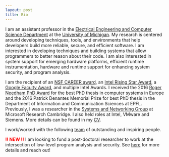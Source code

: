 ```yaml
---
layout: post
title: Bio
---
```


I am an assistant professor in the [Electrical Engineering and Computer Science Department](http://eecs.umich.edu/) at the [University of Michigan](http://umich.edu/). My research is centered around developing techniques, tools, and environments that help developers build more reliable, secure, and efficient software. I am interested in developing techniques and building systems that allow programmers to better reason about their code. I am also interested in system support for emerging hardware platforms, efficient runtime instrumentation, hardware and runtime support for enhancing system security, and program analysis.

I am the recipient of an [NSF CAREER award](https://www.nsf.gov/awardsearch/showAward?AWD_ID=1942218), an [Intel Rising Star Award](https://www.intel.com/content/www/us/en/research/blogs/intel-rising-stars-awards-2020.html), a [Google Faculty Award](https://ai.googleblog.com/2020/02/announcing-2019-google-faculty-research.html), and multiple Intel Awards. I received the 2016 [Roger Needham PhD Award](http://www.eurosys.org/awards/needham-award) for the best PhD thesis in computer systems in Europe and the 2016 Patrick Denantes Memorial Prize for best PhD thesis in the Department of Information and Communication Sciences at EPFL. Previously, I was a researcher in the [Systems and Networking Group](https://www.microsoft.com/en-us/research/group/cambridge-systems-and-networking/) at Microsoft Research Cambridge. I also held roles at Intel, VMware and Siemens. More details can be found in my <a href="{{ site.baseurl }}public/cv.pdf">CV</a>.

I work/worked with the following <a href="{{site.baseurl}}/team">team</a> of outstanding and inspiring people.


<span style="color:red"><b>!! NEW !!</b></span> I am looking to fund a post-doctoral researcher to work at the intersection of low-level program analysis and security. See [here](https://docs.google.com/document/d/1qSi6d2i4cJclu1rby6l4vPpW0hLKrGaLaTMZhfcqfgM/edit?usp=sharing) for more details and reach out!